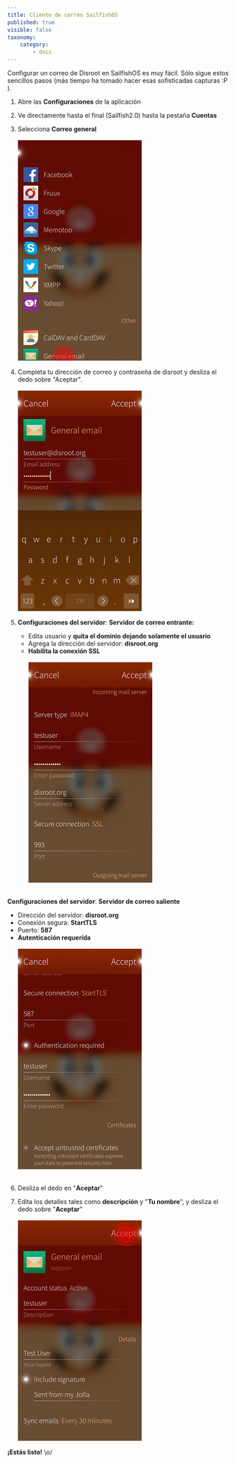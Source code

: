 ```yaml
---
title: Cliente de correo SailfishOS
published: true
visible: false
taxonomy:
    category:
        - docs
---
```


Configurar un correo de Disroot en SailfishOS es muy fácil. Sólo sigue estos sencillos pasos (más tiempo ha tomado hacer esas sofisticadas capturas :P ).


1. Abre las **Configuraciones** de la aplicación

2. Ve directamente hasta el final (Sailfish2.0) hasta la pestaña **Cuentas**

3. Selecciona **Correo general**<br><br>
![](en/sailfish_mail1.png)

4. Completa tu dirección de correo y contraseña de disroot y desliza el dedo sobre "Aceptar".<br><br>
![](en/sailfish_mail2.png)

5. **Configuraciones del servidor**: **Servidor de correo entrante:**
    - Edita usuario y **quita el dominio dejando solamente el usuario**
    - Agrega la dirección del servidor: **disroot.org**
    - **Habilita la conexión SSL**<br><br>
![](en/sailfish_mail3.png)<br><br>

 **Configuraciones del servidor**: **Servidor de correo saliente**
  - Dirección del servidor: **disroot.org**
  - Conexión segura: **StartTLS**
  - Puerto: **587**
  - **Autenticación requerida**<br><br>
![](en/sailfish_mail4.png)<br><br>

6. Desliza el dedo en "**Aceptar**"

7. Edita los detalles tales como **descripción** y "**Tu nombre**", y desliza el dedo sobre "**Aceptar**"<br><br>
![](en/sailfish_mail5.png)

**¡Estás listo!** \o/
